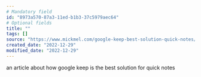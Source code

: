 ```yaml
---
# Mandatory field
id: "8973a570-87a3-11ed-b1b3-37c5979aec64"
# Optional fields
title: ""
tags: []
source: "https://www.mickmel.com/google-keep-best-solution-quick-notes/"
created_date: "2022-12-29"
modified_date: "2022-12-29"
---
```

an article about how google keep is the best solution for quick notes